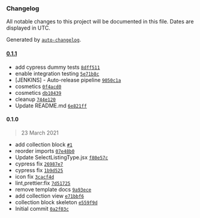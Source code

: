 ### Changelog

All notable changes to this project will be documented in this file. Dates are displayed in UTC.

Generated by [`auto-changelog`](https://github.com/CookPete/auto-changelog).

#### [0.1.1](https://github.com/eea/volto-collection-block/compare/0.1.0...0.1.1)

- add cypress dummy tests [`8dff511`](https://github.com/eea/volto-collection-block/commit/8dff5115f08c80f67426ba869995e20cb8807402)
- enable integration testing [`5e71b8c`](https://github.com/eea/volto-collection-block/commit/5e71b8c58fdc826ed924035c0e61dc86ac1805c5)
-  [JENKINS] - Auto-release pipeline [`9050c1a`](https://github.com/eea/volto-collection-block/commit/9050c1aa2e01644c96853d6ad3bd30d9aea2889b)
- cosmetics [`0f4acd0`](https://github.com/eea/volto-collection-block/commit/0f4acd0acea8d70c508a1d7d9f323c9396924c99)
- cosmetics [`db10439`](https://github.com/eea/volto-collection-block/commit/db10439663f504f3ff736904fe0aca993deab001)
- cleanup [`744e120`](https://github.com/eea/volto-collection-block/commit/744e1206911ea60a1d49574d2df4acfbba42ac3b)
- Update README.md [`6e821ff`](https://github.com/eea/volto-collection-block/commit/6e821ff7a3798964b95da99c87833dfaea662067)

#### 0.1.0

> 23 March 2021

- add collection block [`#1`](https://github.com/eea/volto-collection-block/pull/1)
- reorder imports [`07e48b0`](https://github.com/eea/volto-collection-block/commit/07e48b01b5ba123671ea8e9bf7d3911e8e9dc89a)
- Update SelectListingType.jsx [`f80e57c`](https://github.com/eea/volto-collection-block/commit/f80e57c5e2894b6bda8ea399da75574753b74aee)
- cypress fix [`26987e7`](https://github.com/eea/volto-collection-block/commit/26987e75f129324c1d9624b1b26969e28559f0c2)
- cypress fix [`1b9d525`](https://github.com/eea/volto-collection-block/commit/1b9d525f4a5cc09ec221a7e57ef52bc03c723a35)
- icon fix [`3cacf4d`](https://github.com/eea/volto-collection-block/commit/3cacf4df19f7fc07d4fe110689db828c7916283b)
- lint,prettier:fix [`7d51725`](https://github.com/eea/volto-collection-block/commit/7d517256781446cbb50cf37d61b14d65bb0f1c74)
- remove template docs [`9a93ece`](https://github.com/eea/volto-collection-block/commit/9a93ece4d0f11af55385ba4de4146f79eb409e31)
- add collection view [`e71bbf6`](https://github.com/eea/volto-collection-block/commit/e71bbf6d1f022b52b04e8c487276446a2c72f741)
- collection block skeleton [`e559f9d`](https://github.com/eea/volto-collection-block/commit/e559f9dd28d3d59f694389308897756dd7913fa7)
- Initial commit [`0a2f03c`](https://github.com/eea/volto-collection-block/commit/0a2f03cc2310142f5ab0beccb2d79a40be13b382)
